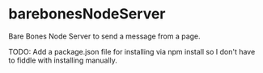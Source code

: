 # barebonesNodeServer
Bare Bones Node Server to send a message from a page.

TODO:
Add a package.json file for installing via npm install so I don't have to fiddle with installing manually.
